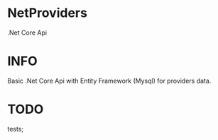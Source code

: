 # NetProviders
.Net Core Api 

# INFO
Basic .Net Core Api with Entity Framework (Mysql) for providers data.

# TODO
tests;
